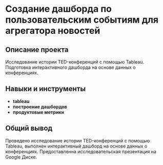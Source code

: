 # Создание дашборда по пользовательским событиям для агрегатора новостей
## Описание проекта
Исследование истории TED-конференций с помощью Tableau. Подготовка интерактивного дашборда на основе данных о конференциях.
## Навыки и инструменты
- **tableau**
- **построение дашбордов**
- **продуктовые метрики**
## Общий вывод
Проведено исследование истории TED-конференций с помощью Tableau, выполнен интерактивный дашборд на основе данных о конференциях. Предоставленна исследовательская презентация на Google Диске.
